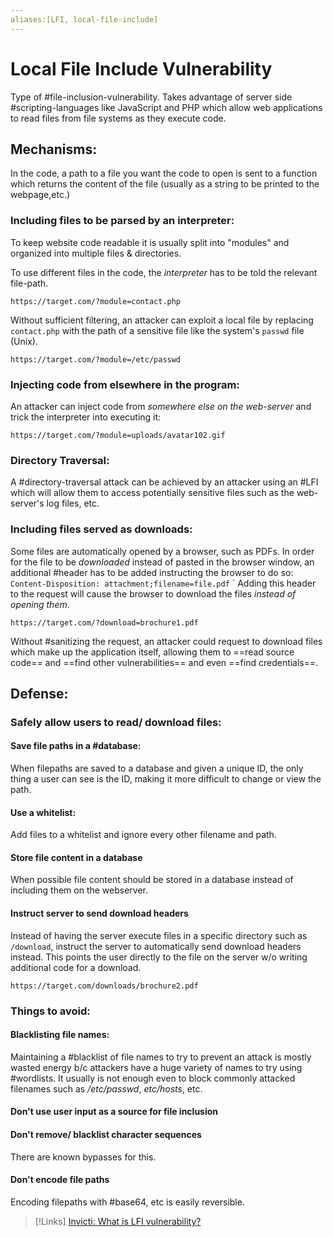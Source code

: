 ```yaml
---
aliases:[LFI, local-file-include]
---
```

# Local File Include Vulnerability
Type of #file-inclusion-vulnerability. Takes advantage of server side #scripting-languages like JavaScript and PHP which allow web applications to read files from file systems as they execute code.

## Mechanisms:
In the code, a path to a file you want the code to open is sent to a function which returns the content of the file (usually as a string to be printed to the webpage,etc.)

### Including files to be parsed by an interpreter:
To keep website code readable it is usually split into "modules" and organized into multiple files & directories.

To use different files in the code, the *interpreter* has to be told the relevant file-path.
```
https://target.com/?module=contact.php
```
Without sufficient filtering, an attacker can exploit a local file by replacing `contact.php` with the path of a sensitive file like the system's `passwd` file (Unix).
```
https://target.com/?module=/etc/passwd
```

### Injecting code from elsewhere in the program:
An attacker can inject code from *somewhere else on the web-server* and trick the interpreter into executing it:
```
https://target.com/?module=uploads/avatar102.gif
```

### Directory Traversal:
A #directory-traversal attack can be achieved by an attacker using an #LFI which will allow them to access potentially sensitive files such as the web-server's log files, etc.

### Including files served as downloads:
Some files are automatically opened by a browser, such as PDFs. In order for the file to be *downloaded* instead of pasted in the browser window, an additional #header has to be added instructing the browser to do so:
`Content-Disposition: attachment;filename=file.pdf`
`
Adding this header to the request will cause the browser to download the files *instead of opening them*.
```
https://target.com/?download=brochure1.pdf
```
Without #sanitizing the request, an attacker could request to download files which make up the application itself, allowing them to ==read source code== and ==find other vulnerabilities== and even ==find credentials==.

## Defense:
### Safely allow users to read/ download files:
#### Save file paths in a #database:
When filepaths are saved to a database and given a unique ID, the only thing a user can see is the ID, making it more difficult to change or view the path.

#### Use a whitelist:
Add files to a whitelist and ignore every other filename and path.

#### Store file content in a database
When possible file content should be stored in a database instead of including them on the webserver.

#### Instruct server to send download headers
Instead of having the server execute files in a specific directory such as `/download`, instruct the server to automatically send download headers instead. This points the user directly to the file on the server w/o writing additional code for a download.
```
https://target.com/downloads/brochure2.pdf
```

### Things to avoid:
#### Blacklisting file names:
Maintaining a #blacklist of file names to try to prevent an attack is mostly wasted energy b/c attackers have a huge variety of names to try using #wordlists. It usually is not enough even to block commonly attacked filenames such as */etc/passwd*, *etc/hosts*, etc.

#### Don't use user input as a source for file inclusion

#### Don't remove/ blacklist character sequences
There are known bypasses for this.

#### Don't encode file paths
Encoding filepaths with #base64, etc is easily reversible.

>[!Links]
>[Invicti: What is LFI vulnerability?](https://www.invicti.com/blog/web-security/local-file-inclusion-vulnerability/)

